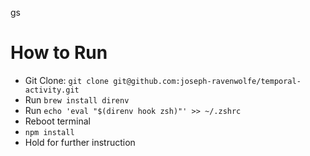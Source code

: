 gs

# How to Run

- Git Clone: `git clone git@github.com:joseph-ravenwolfe/temporal-activity.git`
- Run `brew install direnv`
- Run `echo 'eval "$(direnv hook zsh)"' >> ~/.zshrc`
- Reboot terminal
- `npm install`
- Hold for further instruction

